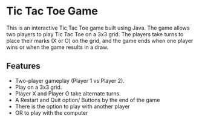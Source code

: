 # Tic Tac Toe Game 

This is an interactive Tic Tac Toe game built using Java. The game allows two players to play Tic Tac Toe on a 3x3 grid. The players take turns to place their marks (X or O) on the grid, and the game ends when one player wins or when the game results in a draw.

## Features

- Two-player gameplay (Player 1 vs Player 2).
- Play on a 3x3 grid.
- Player X and Player O take alternate turns.
- A Restart and Quit option/ Buttons by the end of the game
- There is the option to play with another player
- OR to play with the computer 
